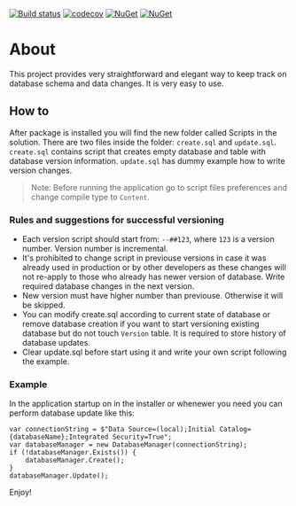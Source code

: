 [![Build status](https://ci.appveyor.com/api/projects/status/67m0b862xccvismj/branch/master?svg=true)](https://ci.appveyor.com/project/Yuriy-Pelekh/database-versioning/branch/master)
[![codecov](https://codecov.io/gh/Yuriy-Pelekh/Database.Versioning/branch/master/graph/badge.svg)](https://codecov.io/gh/Yuriy-Pelekh/Database.Versioning)
[![NuGet](https://img.shields.io/nuget/v/Database.Versioning.svg)](https://www.nuget.org/packages/Database.Versioning)
[![NuGet](https://img.shields.io/nuget/dt/Database.Versioning.svg)](https://www.nuget.org/packages/Database.Versioning)

# About
This project provides very straightforward and elegant way to keep track on database schema and data changes.
It is very easy to use.

## How to
After package is installed you will find the new folder called Scripts in the solution. There are two files inside the folder: `create.sql` and `update.sql`. `create.sql` contains script that creates empty database and table with database version information.
`update.sql` has dummy example how to write version changes.
> Note: Before running the application go to script files preferences and change compile type to `Content`.

### Rules and suggestions for successful versioning
- Each version script should start from: `--##123`, where `123` is a version number. Version number is incremental.
- It's prohibited to change script in previouse versions in case it was already used in production or by other developers as these changes will not re-apply to those who already has newer version of database. Write required database changes in the next version.
- New version must have higher number than previouse. Otherwise it will be skipped.
- You can modify create.sql according to current state of database or remove database creation if you want to start versioning existing database but do not touch `Version` table. It is required to store history of database updates.
- Clear update.sql before start using it and write your own script following the example.

### Example
In the application startup on in the installer or whenewer you need you can perform database update like this:

```
var connectionString = $"Data Source=(local);Initial Catalog={databaseName};Integrated Security=True";
var databaseManager = new DatabaseManager(connectionString);
if (!databaseManager.Exists()) {
    databaseManager.Create();
}
databaseManager.Update();
```
Enjoy!
